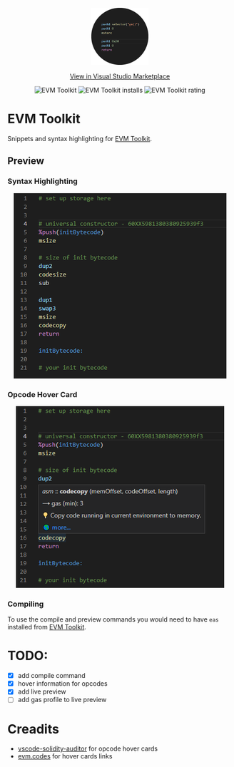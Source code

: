 <p align="center">
    <a href="https://marketplace.visualstudio.com/items?itemName=saw-mon-and-natalie.vscode-evm-toolkit">
        <img width="128" src="https://github.com/Saw-mon-and-Natalie/vscode-evm-toolkit/raw/main/images/icon.png" alt="EVM Toolkit Visual Studio Code Extension">
    </a>
</p>

<p align="center">
    <a href="https://marketplace.visualstudio.com/items?itemName=saw-mon-and-natalie.vscode-evm-toolkit">View in Visual Studio Marketplace</a>
</p>

<p align="center">
    <img src="https://vsmarketplacebadge.apphb.com/version/saw-mon-and-natalie.vscode-evm-toolkit.svg" alt="EVM Toolkit">
    <img src="https://vsmarketplacebadge.apphb.com/installs/saw-mon-and-natalie.vscode-evm-toolkit.svg" alt="EVM Toolkit installs">
    <img src="https://vsmarketplacebadge.apphb.com/rating-short/saw-mon-and-natalie.vscode-evm-toolkit.svg" alt="EVM Toolkit rating">
</p>

# EVM Toolkit 

Snippets and syntax highlighting for [EVM Toolkit](https://github.com/quilt/etk).

## Preview

### Syntax Highlighting
<p align="center">
        <img src="https://github.com/Saw-mon-and-Natalie/vscode-evm-toolkit/raw/main/images/syntax-highlight.png" alt="EVM Toolkit Visual Studio Code Extension syntax highlight">
</p>

### Opcode Hover Card

<p align="center">
        <img src="https://github.com/Saw-mon-and-Natalie/vscode-evm-toolkit/raw/main/images/hover.png" alt="EVM Toolkit Visual Studio Code Extension syntax hover">
</p>

### Compiling

To use the compile and preview commands you would need to have `eas` installed from [EVM Toolkit](https://github.com/quilt/etk).

# TODO:
- [x] add compile command
- [x] hover information for opcodes
- [x] add live preview
- [ ] add gas profile to live preview

# Creadits

- [vscode-solidity-auditor](https://github.com/ConsenSys/vscode-solidity-auditor) for opcode hover cards
- [evm.codes](http://evm.codes/) for hover cards links
